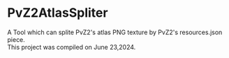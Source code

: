 # PvZ2AtlasSpliter 
A Tool which can splite PvZ2's atlas PNG texture by PvZ2's resources.json piece.  
This project was compiled on June 23,2024.  
